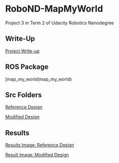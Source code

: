 # RoboND-MapMyWorld
Project 3 in Term 2 of Udacity Robotics Nanodegree

## Write-Up

[Project Write-up](rtab-mapping.pdf)

## ROS Package

[map_my_world(map_my_world)

## Src Folders

[Reference Design](udacity_bot)

[Modified Design](my_udacity_bot)


## Results
[Results Image: Reference Design](Reference_Bot_Goal.png)

[Result Image: Modified Design](Modified_Bot_Goal.png) 
